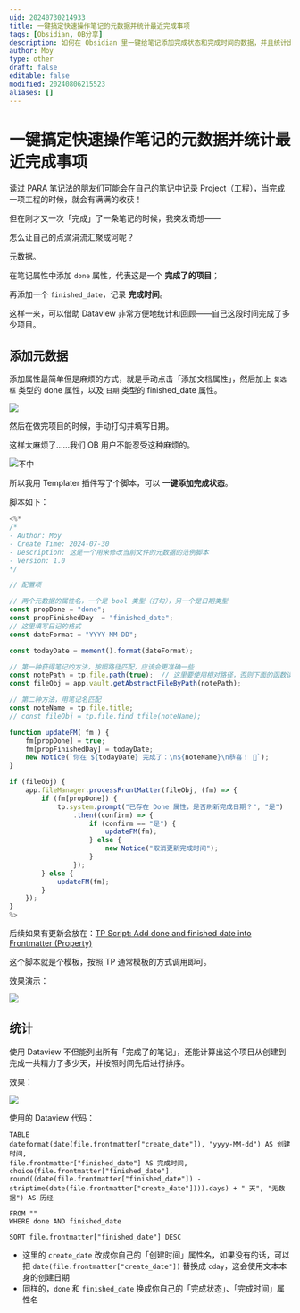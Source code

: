 ```yaml
---
uid: 20240730214933
title: 一键搞定快速操作笔记的元数据并统计最近完成事项
tags: [Obsidian, OB分享]
description: 如何在 Obsidian 里一键给笔记添加完成状态和完成时间的数据，并且统计出最近一段时间完成的所有笔记！
author: Moy
type: other
draft: false
editable: false
modified: 20240806215523
aliases: []
---
```


# 一键搞定快速操作笔记的元数据并统计最近完成事项

读过 PARA 笔记法的朋友们可能会在自己的笔记中记录 Project（工程），当完成一项工程的时候，就会有满满的收获！

但在刚才又一次「完成」了一条笔记的时候，我突发奇想——

怎么让自己的点滴涓流汇聚成河呢？

元数据。

在笔记属性中添加 `done` 属性，代表这是一个 **完成了的项目**；

再添加一个 `finished_date`，记录 **完成时间**。

这样一来，可以借助 Dataview 非常方便地统计和回顾——自己这段时间完成了多少项目。

## 添加元数据

添加属性最简单但是麻烦的方式，就是手动点击「添加文档属性」，然后加上 `复选框` 类型的 done 属性，以及 `日期` 类型的 finished_date 属性。

![](https://cdn.pkmer.cn/images/202408062154273.png!pkmer)

然后在做完项目的时候，手动打勾并填写日期。

这样太麻烦了……我们 OB 用户不能忍受这种麻烦的。

![不中](https://cdn.pkmer.cn/images/202408062154580.png!pkmer)

所以我用 Templater 插件写了个脚本，可以 **一键添加完成状态**。

脚本如下：

```js
<%*
/*
- Author: Moy
- Create Time: 2024-07-30
- Description: 这是一个用来修改当前文件的元数据的范例脚本
- Version: 1.0
*/

// 配置项

// 两个元数据的属性名，一个是 bool 类型（打勾），另一个是日期类型
const propDone = "done";
const propFinishedDay  = "finished_date";
// 这里填写日记的格式
const dateFormat = "YYYY-MM-DD";

const todayDate = moment().format(dateFormat);

// 第一种获得笔记的方法，按照路径匹配，应该会更准确一些
const notePath = tp.file.path(true);  // 这里要使用相对路径，否则下面的函数读取不到的
const fileObj = app.vault.getAbstractFileByPath(notePath);

// 第二种方法，用笔记名匹配
const noteName = tp.file.title;
// const fileObj = tp.file.find_tfile(noteName);

function updateFM( fm ) {
	fm[propDone] = true;
	fm[propFinishedDay] = todayDate;
	new Notice(`你在 ${todayDate} 完成了：\n${noteName}\n恭喜！ 🎉`);
}

if (fileObj) {
    app.fileManager.processFrontMatter(fileObj, (fm) => {
        if (fm[propDone]) {
            tp.system.prompt("已存在 Done 属性，是否刷新完成日期？", "是")
                .then((confirm) => {
                    if (confirm == "是") {
                        updateFM(fm);
                    } else {
	                    new Notice("取消更新完成时间");
                    }
                });
        } else {
            updateFM(fm);
        }
    });
}
%>
```

后续如果有更新会放在：[TP Script: Add done and finished date into Frontmatter (Property)](https://gist.github.com/Moyf/b14c3374b49ce53e1be7ca939ced611e)

这个脚本就是个模板，按照 TP 通常模板的方式调用即可。

效果演示：

![](https://cdn.pkmer.cn/images/202408062154672.gif!pkmer)

## 统计

使用 Dataview 不但能列出所有「完成了的笔记」，还能计算出这个项目从创建到完成一共精力了多少天，并按照时间先后进行排序。

效果：

![](https://cdn.pkmer.cn/images/202408062154978.jpg!pkmer)

使用的 Dataview 代码：

```
TABLE
dateformat(date(file.frontmatter["create_date"]), "yyyy-MM-dd") AS 创建时间,
file.frontmatter["finished_date"] AS 完成时间,
choice(file.frontmatter["finished_date"], round((date(file.frontmatter["finished_date"]) - striptime(date(file.frontmatter["create_date"]))).days) + " 天", "无数据") AS 历经

FROM ""
WHERE done AND finished_date

SORT file.frontmatter["finished_date"] DESC
```

- 这里的 `create_date` 改成你自己的「创建时间」属性名，如果没有的话，可以把 `date(file.frontmatter["create_date"])` 替换成 `cday`，这会使用文本本身的创建日期
- 同样的，`done` 和 ` finished_date ` 换成你自己的「完成状态」、「完成时间」属性名

